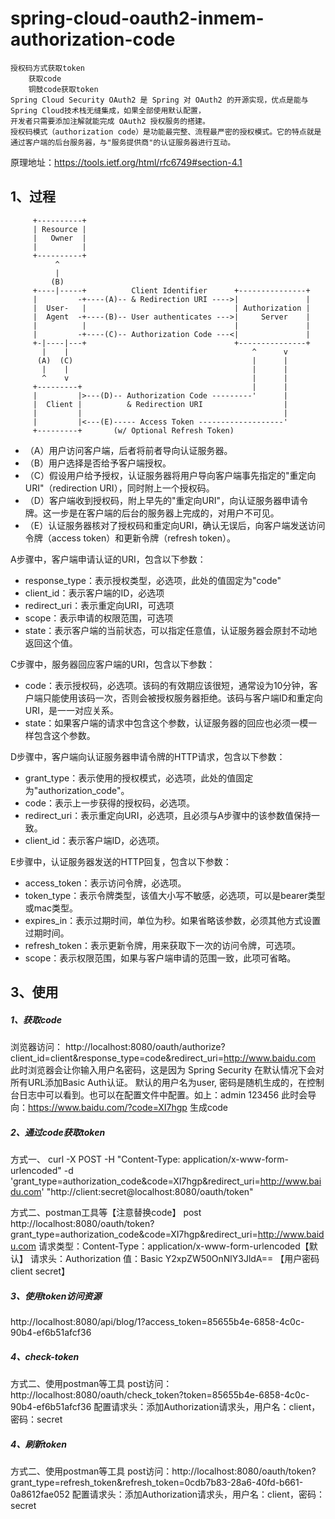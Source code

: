 # spring-cloud-oauth2-inmem-authorization-code
    授权码方式获取token
        获取code
        铜鼓code获取token
    Spring Cloud Security OAuth2 是 Spring 对 OAuth2 的开源实现，优点是能与Spring Cloud技术栈无缝集成，如果全部使用默认配置，
    开发者只需要添加注解就能完成 OAuth2 授权服务的搭建。
    授权码模式（authorization code）是功能最完整、流程最严密的授权模式。它的特点就是通过客户端的后台服务器，与"服务提供商"的认证服务器进行互动。
原理地址：https://tools.ietf.org/html/rfc6749#section-4.1
## 1、过程
```text
     +----------+
     | Resource |
     |   Owner  |
     |          |
     +----------+
          ^
          |
         (B)
     +----|-----+          Client Identifier      +---------------+
     |         -+----(A)-- & Redirection URI ---->|               |
     |  User-   |                                 | Authorization |
     |  Agent  -+----(B)-- User authenticates --->|     Server    |
     |          |                                 |               |
     |         -+----(C)-- Authorization Code ---<|               |
     +-|----|---+                                 +---------------+
       |    |                                         ^      v
      (A)  (C)                                        |      |
       |    |                                         |      |
       ^    v                                         |      |
     +---------+                                      |      |
     |         |>---(D)-- Authorization Code ---------'      |
     |  Client |          & Redirection URI                  |
     |         |                                             |
     |         |<---(E)----- Access Token -------------------'
     +---------+       (w/ Optional Refresh Token)
```
* （A）用户访问客户端，后者将前者导向认证服务器。  
* （B）用户选择是否给予客户端授权。  
* （C）假设用户给予授权，认证服务器将用户导向客户端事先指定的"重定向URI"（redirection URI），同时附上一个授权码。  
* （D）客户端收到授权码，附上早先的"重定向URI"，向认证服务器申请令牌。这一步是在客户端的后台的服务器上完成的，对用户不可见。  
* （E）认证服务器核对了授权码和重定向URI，确认无误后，向客户端发送访问令牌（access token）和更新令牌（refresh token）。  

A步骤中，客户端申请认证的URI，包含以下参数：
*  response_type：表示授权类型，必选项，此处的值固定为"code"
*  client_id：表示客户端的ID，必选项
*  redirect_uri：表示重定向URI，可选项
*  scope：表示申请的权限范围，可选项
*  state：表示客户端的当前状态，可以指定任意值，认证服务器会原封不动地返回这个值。

C步骤中，服务器回应客户端的URI，包含以下参数：
*  code：表示授权码，必选项。该码的有效期应该很短，通常设为10分钟，客户端只能使用该码一次，否则会被授权服务器拒绝。该码与客户端ID和重定向URI，是一一对应关系。
*  state：如果客户端的请求中包含这个参数，认证服务器的回应也必须一模一样包含这个参数。

D步骤中，客户端向认证服务器申请令牌的HTTP请求，包含以下参数：
*  grant_type：表示使用的授权模式，必选项，此处的值固定为"authorization_code"。
*  code：表示上一步获得的授权码，必选项。
*  redirect_uri：表示重定向URI，必选项，且必须与A步骤中的该参数值保持一致。
*  client_id：表示客户端ID，必选项。

E步骤中，认证服务器发送的HTTP回复，包含以下参数：
*  access_token：表示访问令牌，必选项。
*  token_type：表示令牌类型，该值大小写不敏感，必选项，可以是bearer类型或mac类型。
*  expires_in：表示过期时间，单位为秒。如果省略该参数，必须其他方式设置过期时间。
*  refresh_token：表示更新令牌，用来获取下一次的访问令牌，可选项。
*  scope：表示权限范围，如果与客户端申请的范围一致，此项可省略。

## 3、使用
##### 1、获取code
浏览器访问：
http://localhost:8080/oauth/authorize?client_id=client&response_type=code&redirect_uri=http://www.baidu.com
此时浏览器会让你输入用户名密码，这是因为 Spring Security 在默认情况下会对所有URL添加Basic Auth认证。
默认的用户名为user, 密码是随机生成的，在控制台日志中可以看到。也可以在配置文件中配置。如上：admin 123456
此时会导向：https://www.baidu.com/?code=XI7hgp  生成code
##### 2、通过code获取token
方式一、
curl -X POST -H "Content-Type: application/x-www-form-urlencoded" -d 'grant_type=authorization_code&code=XI7hgp&redirect_uri=http://www.baidu.com' "http://client:secret@localhost:8080/oauth/token"

方式二、postman工具等【注意替换code】
post http://localhost:8080/oauth/token?grant_type=authorization_code&code=XI7hgp&redirect_uri=http://www.baidu.com
请求类型：Content-Type：application/x-www-form-urlencoded【默认】
请求头：Authorization 值：Basic Y2xpZW50OnNlY3JldA==  【用户密码client  secret】
    
##### 3、使用token访问资源
http://localhost:8080/api/blog/1?access_token=85655b4e-6858-4c0c-90b4-ef6b51afcf36

##### 4、check-token
方式二、使用postman等工具
post访问：http://localhost:8080/oauth/check_token?token=85655b4e-6858-4c0c-90b4-ef6b51afcf36
配置请求头：添加Authorization请求头，用户名：client，密码：secret

##### 4、刷新token
方式二、使用postman等工具
post访问：http://localhost:8080/oauth/token?grant_type=refresh_token&refresh_token=0cdb7b83-28a6-40fd-b661-0a8612fae052
配置请求头：添加Authorization请求头，用户名：client，密码：secret